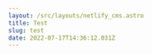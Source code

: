 ```yaml
---
layout: /src/layouts/netlify_cms.astro
title: Test
slug: test
date: 2022-07-17T14:36:12.031Z
---
```

